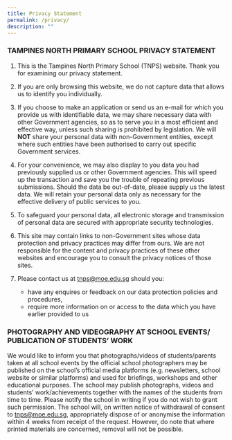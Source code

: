 ```yaml
---
title: Privacy Statement
permalink: /privacy/
description: ""
---
```

### **TAMPINES NORTH PRIMARY SCHOOL PRIVACY STATEMENT**

1. This is the Tampines North Primary School (TNPS) website. Thank you for examining our privacy statement.

2. If you are only browsing this website, we do not capture data that allows us to identify you individually.

3. If you choose to make an application or send us an e-mail for which you provide us with identifiable data, we may share necessary data with other Government agencies, so as to serve you in a most efficient and effective way, unless such sharing is prohibited by legislation. We will **NOT** share your personal data with non-Government entities, except where such entities have been authorised to carry out specific Government services.

4. For your convenience, we may also display to you data you had previously supplied us or other Government agencies. This will speed up the transaction and save you the trouble of repeating previous submissions. Should the data be out-of-date, please supply us the latest data. We will retain your personal data only as necessary for the effective delivery of public services to you.

5. To safeguard your personal data, all electronic storage and transmission of personal data are secured with appropriate security technologies.

6. This site may contain links to non-Government sites whose data protection and privacy practices may differ from ours. We are not responsible for the content and privacy practices of these other websites and encourage you to consult the privacy notices of those sites.

7. Please contact us at tnps@moe.edu.sg should you:
    *   have any enquires or feedback on our data protection policies and procedures,
    *   require more information on or access to the data which you have earlier provided to us

### **PHOTOGRAPHY AND VIDEOGRAPHY AT SCHOOL EVENTS/ PUBLICATION OF STUDENTS’ WORK**

We would like to inform you that photographs/videos of students/parents taken at all school events by the official school photographers may be published on the school’s official media platforms (e.g. newsletters, school website or similar platforms) and used for briefings, workshops and other educational purposes. The school may publish photographs, videos and students’ work/achievements together with the names of the students from time to time. Please notify the school in writing if you do not wish to grant such permission. The school will, on written notice of withdrawal of consent to tnps@moe.edu.sg, appropriately dispose of or anonymise the information within 4 weeks from receipt of the request. However, do note that where printed materials are concerned, removal will not be possible.